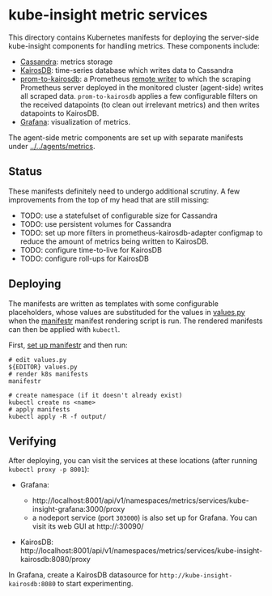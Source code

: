 # kube-insight metric services

This directory contains Kubernetes manifests for deploying the server-side
kube-insight components for handling metrics. These components include:

- [Cassandra](http://cassandra.apache.org/): metrics storage
- [KairosDB](https://kairosdb.github.io/): time-series database which writes
  data to Cassandra
- [prom-to-kairosdb](https://github.com/proofpoint/prom-to-kairosdb): a
  Prometheus [remote
  writer](https://prometheus.io/docs/prometheus/latest/storage/#remote-storage-integrations)
  to which the scraping Prometheus server deployed in the monitored cluster
  (agent-side) writes all scraped data. `prom-to-kairosdb` applies a few
  configurable filters on the received datapoints (to clean out irrelevant
  metrics) and then writes datapoints to KairosDB.
- [Grafana](https://grafana.com/): visualization of metrics.

The agent-side metric components are set up with separate manifests under
[../../agents/metrics](../../agents/metrics).


## Status
These manifests definitely need to undergo additional scrutiny. A few
improvements from the top of my head that are still missing:

- TODO: use a statefulset of configurable size for Cassandra
- TODO: use persistent volumes for Cassandra
- TODO: set up more filters in prometheus-kairosdb-adapter configmap to reduce
  the amount of metrics being written to KairosDB.
- TODO: configure time-to-live for KairosDB
- TODO: configure roll-ups for KairosDB



## Deploying
The manifests are written as templates with some configurable placeholders,
whose values are substituded for the values in [values.py](values.py) when
the [manifestr](../../../manifestr) manifest rendering script is run. The
rendered manifests can then be applied with `kubectl`.

First, [set up manifestr](../../../manifestr/README.md) and then run:

    # edit values.py
    ${EDITOR} values.py
    # render k8s manifests
    manifestr

    # create namespace (if it doesn't already exist)
    kubectl create ns <name>
    # apply manifests
    kubectl apply -R -f output/


## Verifying
After deploying, you can visit the services at these locations (after running
`kubectl proxy -p 8001`):

- Grafana: 
    - http://localhost:8001/api/v1/namespaces/metrics/services/kube-insight-grafana:3000/proxy
    - a nodeport service (port `303000`) is also set up for Grafana. You can 
	  visit its web GUI at  http://<cluster-node>:30090/
	  
- KairosDB: http://localhost:8001/api/v1/namespaces/metrics/services/kube-insight-kairosdb:8080/proxy

In Grafana, create a KairosDB datasource for
`http://kube-insight-kairosdb:8080` to start experimenting. 
